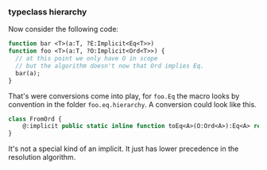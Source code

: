 ### typeclass hierarchy

Now consider the following code:

```haxe
function bar <T>(a:T, ?E:Implicit<Eq<T>>)
function foo <T>(a:T, ?O:Implicit<Ord<T>>) {
  // at this point we only have O in scope
  // but the algorithm doesn't now that Ord implies Eq.
  bar(a);
}
```

That's were conversions come into play, for `foo.Eq` the macro
looks by convention in the folder `foo.eq.hierarchy`. A conversion
could look like this. 

```haxe
class FromOrd {
	@:implicit public static inline function toEq<A>(O:Ord<A>):Eq<A> return O.Eq;
}
```
It's not a special kind of an implicit. It just has lower precedence in the resolution algorithm.
